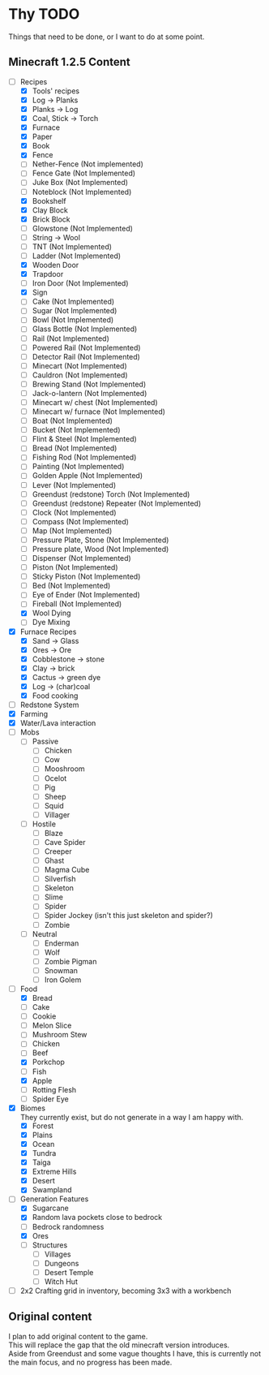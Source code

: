 # Thy TODO
Things that need to be done, or I want to do at some point.
  
## Minecraft 1.2.5 Content
 - [ ] Recipes
   - [x] Tools' recipes
   - [x] Log -> Planks
   - [x] Planks -> Log
   - [x] Coal, Stick -> Torch
   - [x] Furnace
   - [x] Paper
   - [x] Book
   - [x] Fence
   - [ ] Nether-Fence (Not implemented)
   - [ ] Fence Gate (Not Implemented)
   - [ ] Juke Box (Not Implemented)
   - [ ] Noteblock (Not Implemented)
   - [x] Bookshelf
   - [x] Clay Block
   - [x] Brick Block
   - [ ] Glowstone (Not Implemented)
   - [ ] String -> Wool
   - [ ] TNT (Not Implemented)
   - [ ] Ladder (Not Implemented)
   - [x] Wooden Door
   - [x] Trapdoor
   - [ ] Iron Door (Not Implemented)
   - [x] Sign
   - [ ] Cake (Not Implemented)
   - [ ] Sugar (Not Implemented)
   - [ ] Bowl (Not Implemented)
   - [ ] Glass Bottle (Not Implemented)
   - [ ] Rail (Not Implemented)
   - [ ] Powered Rail (Not Implemented)
   - [ ] Detector Rail (Not Implemented)
   - [ ] Minecart (Not Implemented)
   - [ ] Cauldron (Not Implemented)
   - [ ] Brewing Stand (Not Implemented)
   - [ ] Jack-o-lantern (Not Implemented)
   - [ ] Minecart w/ chest (Not Implemented)
   - [ ] Minecart w/ furnace (Not Implemented)
   - [ ] Boat (Not Implemented)
   - [ ] Bucket (Not Implemented)
   - [ ] Flint & Steel (Not Implemented)
   - [ ] Bread (Not Implemented)
   - [ ] Fishing Rod (Not Implemented)
   - [ ] Painting (Not Implemented)
   - [ ] Golden Apple (Not Implemented)
   - [ ] Lever (Not Implemented)
   - [ ] Greendust (redstone) Torch (Not Implemented)
   - [ ] Greendust (redstone) Repeater (Not Implemented)
   - [ ] Clock (Not Implemented)
   - [ ] Compass (Not Implemented)
   - [ ] Map (Not Implemented)
   - [ ] Pressure Plate, Stone (Not Implemented)
   - [ ] Pressure plate, Wood (Not Implemented)
   - [ ] Dispenser (Not Implemented)
   - [ ] Piston (Not Implemented)
   - [ ] Sticky Piston (Not Implemented)
   - [ ] Bed (Not Implemented)
   - [ ] Eye of Ender (Not Implemented)
   - [ ] Fireball (Not Implemented)
   - [x] Wool Dying
   - [ ] Dye Mixing
 - [x] Furnace Recipes
   - [x] Sand -> Glass
   - [x] Ores -> Ore
   - [x] Cobblestone -> stone
   - [x] Clay -> brick
   - [x] Cactus -> green dye
   - [x] Log -> (char)coal
   - [x] Food cooking
 - [ ] Redstone System
 - [x] Farming
 - [x] Water/Lava interaction
 - [ ] Mobs
   - [ ] Passive
     - [ ] Chicken
     - [ ] Cow
     - [ ] Mooshroom
     - [ ] Ocelot
     - [ ] Pig
     - [ ] Sheep
     - [ ] Squid
     - [ ] Villager
   - [ ] Hostile
     - [ ] Blaze
     - [ ] Cave Spider
     - [ ] Creeper
     - [ ] Ghast
     - [ ] Magma Cube
     - [ ] Silverfish
     - [ ] Skeleton
     - [ ] Slime
     - [ ] Spider
     - [ ] Spider Jockey (isn't this just skeleton and spider?)
     - [ ] Zombie
   - [ ] Neutral
     - [ ] Enderman
     - [ ] Wolf
     - [ ] Zombie Pigman
     - [ ] Snowman
     - [ ] Iron Golem
 - [ ] Food
   - [x] Bread
   - [ ] Cake
   - [ ] Cookie
   - [ ] Melon Slice
   - [ ] Mushroom Stew
   - [ ] Chicken
   - [ ] Beef
   - [x] Porkchop
   - [ ] Fish
   - [x] Apple
   - [ ] Rotting Flesh
   - [ ] Spider Eye
 - [x] Biomes\
       They currently exist, but do not generate in a way I am happy with.
   - [x] Forest
   - [x] Plains
   - [x] Ocean
   - [x] Tundra
   - [x] Taiga
   - [x] Extreme Hills
   - [x] Desert
   - [x] Swampland
 - [ ] Generation Features
   - [x] Sugarcane
   - [x] Random lava pockets close to bedrock
   - [ ] Bedrock randomness
   - [x] Ores
   - [ ] Structures
     - [ ] Villages
     - [ ] Dungeons
     - [ ] Desert Temple
     - [ ] Witch Hut
 - [ ] 2x2 Crafting grid in inventory, becoming 3x3 with a workbench

## Original content
I plan to add original content to the game.\
This will replace the gap that the old minecraft version introduces.\
Aside from Greendust and some vague thoughts I have, this is currently not the main focus, and no progress has been made.